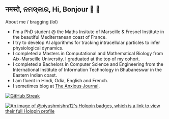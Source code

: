 ## नमस्ते, ନମସ୍କାର, Hi, Bonjour 👋 🙏

<!--
**piyushmishra12/piyushmishra12** is a ✨ _special_ ✨ repository because its `README.md` (this file) appears on your GitHub profile.

Here are some ideas to get you started:

- 🔭 I’m currently working on ...
- 🌱 I’m currently learning ...
- 👯 I’m looking to collaborate on ...
- 🤔 I’m looking for help with ...
- 💬 Ask me about ...
- 📫 How to reach me: ...
- 😄 Pronouns: ...
- ⚡ Fun fact: ...
-->

About me / bragging (lol)
- I'm a PhD student @ the Maths Insitute of Marseille & Fresnel Institute in the beautiful Mediterranean coast of France.
- I try to develop AI algorithms for tracking intracellular particles to infer physiological dynamics.
- I completed a Masters in Computational and Mathematical Biology from Aix-Marseille University. I graduated at the top of my cohort.
- I completed a Bachelors in Computer Science and Engineering from the International Institute of Information Technology in Bhubaneswar in the Eastern Indian coast.
- I am fluent in Hindi, Odia, English and French.
- I sometimes blog at [The Anxious Journal](https://anxiousjournal.substack.com/).


[![GitHub Streak](http://github-readme-streak-stats.herokuapp.com?user=piyushmishra12&theme=dark&background=000000)](https://git.io/streak-stats)

[![An image of @piyushmishra12's Holopin badges, which is a link to view their full Holopin profile](https://holopin.me/piyushmishra12)](https://holopin.io/@piyushmishra12)
